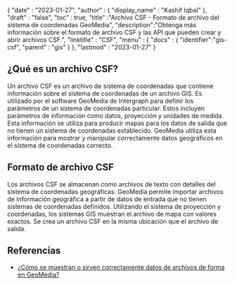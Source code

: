 {
  "date" : "2023-01-27",
  "author" : {
    "display_name" : "Kashif Iqbal"
},
  "draft" : "false",
  "toc" : true,
  "title" :"Archivo CSF - Formato de archivo del sistema de coordenadas GeoMedia",
  "description":"Obtenga más información sobre el formato de archivo CSF y las API que pueden crear y abrir archivos CSF.",
  "linktitle" : "CSF",
  "menu" : {
    "docs" : {
      "identifier":"gis-csf",
      "parent" : "gis"
}
},
  "lastmod" : "2023-01-27"
}

## ¿Qué es un archivo CSF?

Un archivo CSF es un archivo de sistema de coordenadas que contiene información sobre el sistema de coordenadas de un archivo GIS. Es utilizado por el software GeoMedia de Intergraph para definir los parámetros de un sistema de coordenadas particular. Estos incluyen parámetros de información como datos, proyección y unidades de medida. Esta información se utiliza para producir mapas para los datos de salida que no tienen un sistema de coordenadas establecido. GeoMedia utiliza esta información para mostrar y manipular correctamente datos geográficos en el sistema de coordenadas correcto.

## Formato de archivo CSF

Los archivos CSF se almacenan como archivos de texto con detalles del sistema de coordenadas geográficas. GeoMedia permite importar archivos de información geográfica a partir de datos de entrada que no tienen sistemas de coordenadas definidos. Utilizando el sistema de proyección y coordenadas, los sistemas GIS muestran el archivo de mapa con valores exactos. Se crea un archivo CSF en la misma ubicación que el archivo de salida.

## Referencias

* [¿Cómo se muestran o sirven correctamente datos de archivos de forma en GeoMedia?](https://supportsi.hexagon.com/help/s/article/How-do-you-correctly-display-or-serve-shapefile-data-into?language=en_US)

